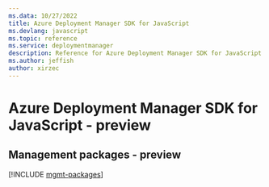 ```yaml
---
ms.data: 10/27/2022
title: Azure Deployment Manager SDK for JavaScript
ms.devlang: javascript
ms.topic: reference
ms.service: deploymentmanager
description: Reference for Azure Deployment Manager SDK for JavaScript
ms.author: jeffish
author: xirzec
---
```

# Azure Deployment Manager SDK for JavaScript - preview

## Management packages - preview
[!INCLUDE [mgmt-packages](deployment-manager-mgmt-index.md)]